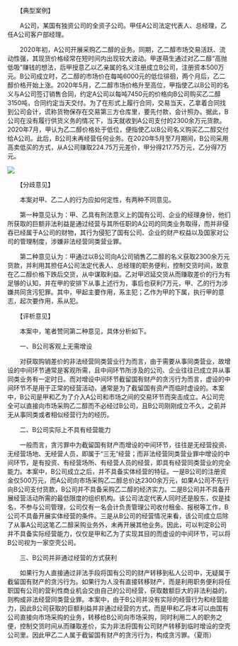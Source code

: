 　　【典型案例】

　　A公司，某国有独资公司的全资子公司。甲任A公司法定代表人、总经理，乙任A公司客户部经理。

　　2020年初，A公司开展采购乙二醇的业务。同期，乙二醇市场交易活跃、流动性强，其现货价格经常在短时间内出现较大波动。甲遂萌生通过对乙二醇“高抛低吸”赚钱的想法，后甲授意乙以乙亲属的名义注册成立B公司，注册资本500万元。B公司成立时，乙二醇的市场价在每吨6000元的低位徘徊，两个月后，乙二醇价格开始上涨。2020年5月，乙二醇市场价格升至高位，甲指使乙以B公司的名义与A公司签订销售合同，约定A公司以每吨7450元的价格向B公司购买乙二醇3150吨，合同约定当天交付。为了在形式上履行合同，交易当天，乙拿着合同找到公司会计，谎称货物保存在交易第三方仓库里，要先付款，会计照办。据此，B公司在没有履行供货义务的情况下，当天就收到A公司支付的2300余万元货款。2020年7月，甲认为乙二醇价格处于低位，便指使乙以B公司名义购买乙二醇交付给A公司。此后，B公司未再经营任何业务。在2020年5月至7月期间，B公司采用高卖低买的方式，从A公司赚取224.75万元差价，甲分得217.75万元，乙分得7万元。

![](https://www.ccdi.gov.cn/hdjln/ywtt/202203/W020220311343589063485.jpeg)

　　【分歧意见】

　　本案对甲、乙二人的行为应如何定性，有两种不同意见。

　　第一种意见认为：甲、乙具有刑法意义上的国有公司、企业的经理身份，他们所获取的巨额非法利益是通过经营与其所任职的A公司的同类业务取得，而并非侵吞已经属于A公司的财物，其行为侵犯了国有公司、企业的财产权益以及国家对公司的管理制度，涉嫌非法经营同类营业罪。

　　第二种意见认为：甲通过以B公司向A公司销售乙二醇的名义获取2300余万元货款，并利用其担任A公司法定代表人、总经理的职务便利，控制交货时间，故意在乙二醇价格下跌后交货，从中谋取利益。乙对甲迟延交货从而赚取差价的行为有足够的认知，并在甲的安排下从事上述行为，事后也获利7万元，甲、乙的行为涉嫌共同贪污犯罪。其中，甲起主要作用，系主犯；乙作为甲的下属，执行甲的意志，起次要作用，系从犯。

　　【评析意见】

　　本案中，笔者赞同第二种意见，具体分析如下。

　　一、B公司客观上无需增设

　　对获取购销差价的非法经营同类营业行为而言，由于需要从事同类营业，故增设的中间环节通常是客观所需，且中间环节所涉及的公司、企业往往已成立并从事同类业务有一定时日。而对增设中间环节截留国有财产的贪污行为而言，虚设的中间环节不是用于正常的经营活动，通常是为了截留国有资产而临时虚设的。本案中，B公司是甲和乙为了介入A公司和市场之间的交易环节而突击成立。A公司完全可以直接向市场采购乙二醇而不必经过B公司，且B公司刚刚成立不久，之前并无从事同类或者相似经营行为的经历。

　　二、B公司实际上不具有经营能力

　　一般而言，贪污罪中为截留国有财产而增设的中间环节，往往是无经营投资、无经营场地、无经营人员，即属于“三无”经营；而非法经营同类营业罪中增设的中间环节，是有投资、有经营场所、有经营人员的经营，即具有经营同类营业的完全能力。本案中，B公司成立之后，并不具备实体经营的特征。一是B公司的注册资金仅500万元，而A公司向市场采购乙二醇总价达2300余万元，如果A公司不先行向B公司支付货款，B公司并不具备采购乙二醇的经济实力。二是B公司并不具备开展经营活动所需的最低限度的组织机构。该公司法定代表人同时还是股东，仅是挂名，不参与公司管理，公司仅有一名会计负责管理公司收付租金、报税等工作，B公司不具备开展实体经营的条件。三是从B公司的经营情况来看，该公司成立后除了从事A公司这笔乙二醇采购业务外，未再开展其他业务。因此，可以判定B公司并不具备实际经营能力，仅仅是甲和乙为了实现其目的而虚设的中间环节，可以将B公司视为一家空壳公司。

　　三、B公司并非通过经营的方式获利

　　如果行为人直接通过非法手段将国有公司的财产转移到私人公司中，无疑属于截留国有财产的贪污行为。如果行为人没有直接转移财产，而是利用职务便利将任职国有公司的营利性商业机会交由自己的公司经营，获取数额巨大的非法利益的，则构成非法经营同类营业罪。本案中，由于B公司并没有实际的经营行为和经营能力，因此B公司获取的巨额利益并非通过经营的方式，而是甲和乙将本可以由国有公司直接向市场采购的业务，转移给B公司向市场采购，同时利用二人的职务之便，控制交货时间从而赚取差价，实为非法将国有公司财产转移到临时增设的空壳公司里。因此甲乙二人属于截留国有财产的贪污行为，构成贪污罪。（夏雨）